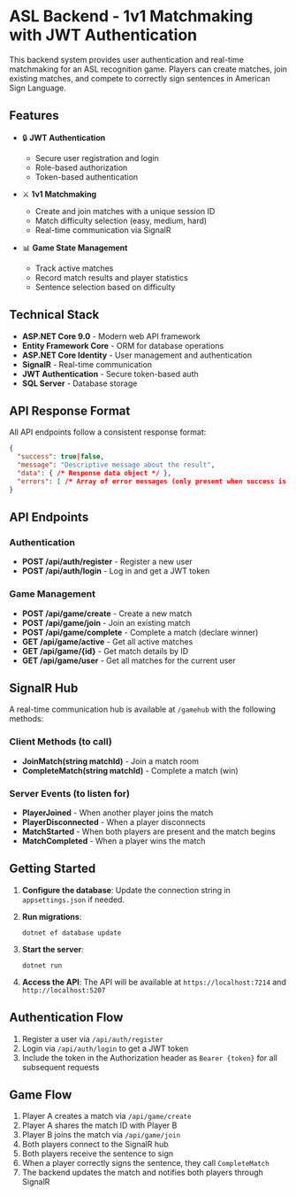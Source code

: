 # ASL Backend - 1v1 Matchmaking with JWT Authentication

This backend system provides user authentication and real-time matchmaking for an ASL recognition game. Players can create matches, join existing matches, and compete to correctly sign sentences in American Sign Language.

## Features

- 🔒 **JWT Authentication**

  - Secure user registration and login
  - Role-based authorization
  - Token-based authentication

- ⚔️ **1v1 Matchmaking**

  - Create and join matches with a unique session ID
  - Match difficulty selection (easy, medium, hard)
  - Real-time communication via SignalR

- 📊 **Game State Management**
  - Track active matches
  - Record match results and player statistics
  - Sentence selection based on difficulty

## Technical Stack

- **ASP.NET Core 9.0** - Modern web API framework
- **Entity Framework Core** - ORM for database operations
- **ASP.NET Core Identity** - User management and authentication
- **SignalR** - Real-time communication
- **JWT Authentication** - Secure token-based auth
- **SQL Server** - Database storage

## API Response Format

All API endpoints follow a consistent response format:

```json
{
  "success": true|false,
  "message": "Descriptive message about the result",
  "data": { /* Response data object */ },
  "errors": [ /* Array of error messages (only present when success is false) */ ]
}
```

## API Endpoints

### Authentication

- **POST /api/auth/register** - Register a new user
- **POST /api/auth/login** - Log in and get a JWT token

### Game Management

- **POST /api/game/create** - Create a new match
- **POST /api/game/join** - Join an existing match
- **POST /api/game/complete** - Complete a match (declare winner)
- **GET /api/game/active** - Get all active matches
- **GET /api/game/{id}** - Get match details by ID
- **GET /api/game/user** - Get all matches for the current user

## SignalR Hub

A real-time communication hub is available at `/gamehub` with the following methods:

### Client Methods (to call)

- **JoinMatch(string matchId)** - Join a match room
- **CompleteMatch(string matchId)** - Complete a match (win)

### Server Events (to listen for)

- **PlayerJoined** - When another player joins the match
- **PlayerDisconnected** - When a player disconnects
- **MatchStarted** - When both players are present and the match begins
- **MatchCompleted** - When a player wins the match

## Getting Started

1. **Configure the database**:
   Update the connection string in `appsettings.json` if needed.

2. **Run migrations**:

   ```
   dotnet ef database update
   ```

3. **Start the server**:

   ```
   dotnet run
   ```

4. **Access the API**:
   The API will be available at `https://localhost:7214` and `http://localhost:5207`

## Authentication Flow

1. Register a user via `/api/auth/register`
2. Login via `/api/auth/login` to get a JWT token
3. Include the token in the Authorization header as `Bearer {token}` for all subsequent requests

## Game Flow

1. Player A creates a match via `/api/game/create`
2. Player A shares the match ID with Player B
3. Player B joins the match via `/api/game/join`
4. Both players connect to the SignalR hub
5. Both players receive the sentence to sign
6. When a player correctly signs the sentence, they call `CompleteMatch`
7. The backend updates the match and notifies both players through SignalR
